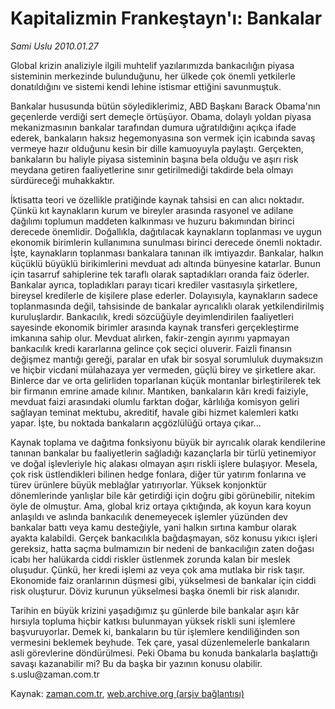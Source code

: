# Kapitalizmin Frankeştayn'ı: Bankalar

*Sami Uslu 2010.01.27*

<tr><td class="metin" colspan="2" style="padding-top: 20px; padding-left: 5px; ">Global krizin analiziyle ilgili muhtelif yazılarımızda bankacılığın piyasa sisteminin merkezinde bulunduğunu, her ülkede çok önemli yetkilerle donatıldığını ve sistemi kendi lehine istismar ettiğini savunmuştuk.</td></tr><tr><td class="metin" colspan="2" style="padding-top: 20px; padding-left: 5px; "><p>Bankalar hususunda bütün söylediklerimiz, ABD Başkanı Barack Obama'nın geçenlerde verdiği sert demeçle örtüşüyor. Obama, dolaylı yoldan piyasa mekanizmasının bankalar tarafından dumura uğratıldığını açıkça ifade ederek, bankaların haksız hegemonyasına son vermek için icabında savaş vermeye hazır olduğunu kesin bir dille kamuoyuyla paylaştı. Gerçekten, bankaların bu haliyle piyasa sisteminin başına bela olduğu ve aşırı risk meydana getiren faaliyetlerine sınır getirilmediği takdirde bela olmayı sürdüreceği muhakkaktır.
<p>İktisatta teori ve özellikle pratiğinde kaynak tahsisi en can alıcı noktadır. Çünkü kıt kaynakların kurum ve bireyler arasında rasyonel ve adilane dağılımı toplumun maddeten kalkınması ve huzuru bakımından birinci derecede önemlidir. Doğallıkla, dağıtılacak kaynakların toplanması ve uygun ekonomik birimlerin kullanımına sunulması birinci derecede önemli noktadır. İşte, kaynakların toplanması bankalara tanınan ilk imtiyazdır. Bankalar, halkın küçüklü büyüklü birikimlerini mevduat adı altında bünyesine katarlar. Bunun için tasarruf sahiplerine tek taraflı olarak saptadıkları oranda faiz öderler. Bankalar ayrıca, topladıkları parayı ticari krediler vasıtasıyla şirketlere, bireysel kredilerle de kişilere plase ederler. Dolayısıyla, kaynakların sadece toplanmasında değil, tahsisinde de bankalar ayrıcalıklı olarak yetkilendirilmiş kuruluşlardır. Bankacılık, kredi sözcüğüyle deyimlendirilen faaliyetleri sayesinde ekonomik birimler arasında kaynak transferi gerçekleştirme imkanına sahip olur. Mevduat alırken, fakir-zengin ayırımı yapmayan bankacılık kredi kararlarına gelince çok seçici oluverir. Faizli finansın değişmez mantığı gereği, paralar en ufak bir sosyal sorumluluk duymaksızın ve hiçbir vicdani mülahazaya yer vermeden, güçlü birey ve şirketlere akar. Binlerce dar ve orta gelirliden toparlanan küçük montanlar birleştirilerek tek bir firmanın emrine amade kılınır. Mantıken, bankaların kârı kredi faiziyle, mevduat faizi arasındaki olumlu farktan doğar, kârlılığa komisyon geliri sağlayan teminat mektubu, akreditif, havale gibi hizmet kalemleri katkı yapar. İşte, bu noktada bankaların açgözlülüğü ortaya çıkar...
<p>Kaynak toplama ve dağıtma fonksiyonu büyük bir ayrıcalık olarak kendilerine tanınan bankalar bu faaliyetlerin sağladığı kazançlarla bir türlü yetinemiyor ve doğal işlevleriyle hiç alakası olmayan aşırı riskli işlere bulaşıyor. Mesela, çok risk üstlendikleri bilinen hedge fonlara, diğer tür yatırım fonlarına ve türev ürünlere büyük meblağlar yatırıyorlar. Yüksek konjonktür dönemlerinde yanlışlar bile kâr getirdiği için doğru gibi görünebilir, nitekim öyle de olmuştur. Ama, global kriz ortaya çıktığında, ak koyun kara koyun anlaşıldı ve aslında bankacılık denemeyecek işlemler yüzünden dev bankalar battı veya kamu desteğiyle, yani halkın sırtına kambur olarak ayakta kalabildi. Gerçek bankacılıkla bağdaşmayan, söz konusu yıkıcı işleri gereksiz, hatta saçma bulmamızın bir nedeni de bankacılığın zaten doğası icabı her halükarda ciddi riskler üstlenmek zorunda kalan bir meslek oluşudur. Çünkü, her kredi işlemi az veya çok ama mutlaka bir risk taşır. Ekonomide faiz oranlarının düşmesi gibi, yükselmesi de bankalar için ciddi risk oluşturur. Döviz kurunun yükselmesi başka önemli bir risk alanıdır.
<p>Tarihin en büyük krizini yaşadığımız şu günlerde bile bankalar aşırı kâr hırsıyla topluma hiçbir katkısı bulunmayan yüksek riskli suni işlemlere başvuruyorlar. Demek ki, bankaların bu tür işlemlere kendiliğinden son vermesini beklemek beyhude. Tek çare, yasal düzenlemelerle bankaların asli görevlerine döndürülmesi. Peki Obama bu konuda bankalarla başlattığı savaşı kazanabilir mi? Bu da başka bir yazının konusu olabilir. s.uslu@zaman.com.tr<br/></p></p></p></p></td></tr>

Kaynak: [zaman.com.tr](http://zaman.com.tr/yazar.do?yazino=944960), [web.archive.org (arşiv bağlantısı)](http://web.archive.org/web/20100330094455/http://www.zaman.com.tr:80/yazar.do?yazino=944960)
